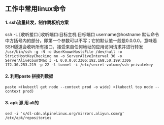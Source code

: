 ## 工作中常用linux命令
#### 1. ssh流量转发，制作跳板机方案
ssh -L [收听接口:]收听端口:目标主机:目标端口 username@hostname 默认命令中方括号内的部分，即第一个参数可以不写；它的默认值一般是0.0.0.0，意味着SSH隧道会收听所有接口，接受来自任何地址的应用访问请求并进行转发
`/usr/bin/ssh -g -N -o UserKnownHostsFile /dev/null -o StrictHostKeyChecking no -o ServerAliveInterval 30 -o ServerAliveCountMax 3 -L 0.0.0.0:3306:192.168.50.199:3306 172.30.253.219 -p 22 -l tunnel -i /etc/secret-volume/ssh-privatekey`
#### 2. 利用paste 拼接列数据
`paste <(kubectl get node --context prod -o wide) <(kubectl top node --context prod)`
#### 3. apk 源 用 ali的
`sed -i 's/dl-cdn.alpinelinux.org/mirrors.aliyun.com/g' /etc/apk/repositories`
